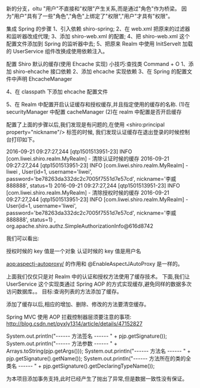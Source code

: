 #
新的分支，oltu
"用户"不直接和"权限"产生关系,而是通过"角色"作为桥梁。
因为"用户"具有了一些"角色","角色"上绑定了"权限","用户"才具有"权限"。


集成 Spring 的步骤
1、引入依赖 shiro-spring;
2、在 web.xml 把原来的过滤器和监听器改成代理;
3、添加 shiro-web.xml 的配置;
4、把 shiro-web.xml 这个配置文件添加到 Spring 的监听器中去;
5、把原来 Realm 中使用 InitServelt 加载的 UserService 组件改换成使用依赖注入。

配置 Shiro 默认的缓存(使用 Ehcache 实现)
小技巧:查找类 Command + O
1、添加 shiro-ehcache 接口依赖
2、添加 ehcache 实现依赖
3、在 Spring 的配置文件中声明 EhcacheManager
<!-- 配置缓存相关 -->
<bean id="ehCacheManager" class="org.apache.shiro.cache.ehcache.EhCacheManager"></bean>
4、在 classpath 下添加 ehcache 配置文件

5、在 Realm 中配置开启认证缓存和授权缓存,并且指定使用的缓存的名称.
(1)在 securityManager 中配置 cacheManager
<property name="cacheManager" ref="ehCacheManager"/>
(2)在 realm 中配置是否开启缓存
<!-- 配置缓存相关 -->
<property name="cachingEnabled" value="true"/>
<!-- 开启认证缓存-->
<property name="authenticationCachingEnabled" value="true"/>
<!-- 指定认证缓存的名字(与 ehcache.xml 中声明的相同) -->
<property name="authenticationCacheName" value="shiro-authenticationCache"/>
<!--开启授权缓存-->
<property name="authorizationCachingEnabled" value="true"/>
<!-- 指定授权缓存的名字(与 ehcache.xml 中声明的相同) -->
<property name="authorizationCacheName" value="shiro-authorizationCache"/>

配置了上面的步骤以后,我们发现是有问题的,在使用 <shiro:principal property="nickname"/> 标签的时候,
我们发现认证缓存在退出登录的时候控制台打印如下。

2016-09-21 09:27:27,244 [qtp1501513951-23] INFO  [com.liwei.shiro.realm.MyRealm] - 清除认证时候的缓存
2016-09-21 09:27:27,244 [qtp1501513951-23] INFO  [com.liwei.shiro.realm.MyRealm] - liwei , User{id=1, username='liwei', password='be78263da332dc2c7005f7551d7e57cd', nickname='李威888888', status=1}
2016-09-21 09:27:27,244 [qtp1501513951-23] INFO  [com.liwei.shiro.realm.MyRealm] - 清除授权时候的缓存
2016-09-21 09:27:27,244 [qtp1501513951-23] INFO  [com.liwei.shiro.realm.MyRealm] - User{id=1, username='liwei', password='be78263da332dc2c7005f7551d7e57cd', nickname='李威888888', status=1} , org.apache.shiro.authz.SimpleAuthorizationInfo@616d8742


我们可以看出:

授权时候的 key 值是一个对象
认证时候的 key 值是用户名


<aop:aspectj-autoproxy/> 的作用和 @EnableAspectJAutoProxy 是一样的。


上面我们仅仅只是对 Realm 中的认证和授权方法使用了缓存技术。
下面,我们让 UserService 这个实现类通过 Spring AOP 的方式实现缓存,避免同样的数据多次访问数据库。。
目标:查询列表的方法添加了缓存。

添加了缓存以后,相应的增加、删除、修改的方法要清空缓存。

Spring MVC 使用 AOP 拦截控制器层须要注意的事项:
http://blog.csdn.net/pyxly1314/article/details/47152827

System.out.println("------ 方法签名 ------ " + pjp.getSignature());
System.out.println("------ 方法参数 ------ " + Arrays.toString(pjp.getArgs()));
System.out.println("------ 方法名 ------ " + pjp.getSignature().getName());
System.out.println("------ 方法所在的类的全类名 ------ " + pjp.getSignature().getDeclaringTypeName());


为本项目添加事务支持,此时已经产生了抛出了异常,但是数据一致性没有保证。
